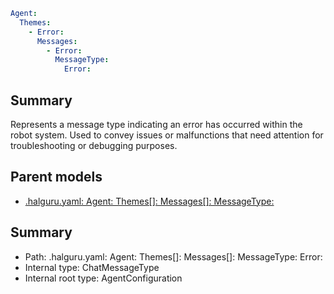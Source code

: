 <!--
title: Error
version: 1.0.0+62a79eb7c455dc244ea9db083fc0bfdac5d67dd0
generated: true
date: 2025-03-29T15:01:06Z
node: This file is generated by the command-line program: `halguru manual --generate-docs`
-->


```yaml
Agent:
  Themes:
    - Error:
      Messages:
        - Error:
          MessageType:
            Error:
```

## Summary

Represents a message type indicating an error has occurred within the robot system.
Used to convey issues or malfunctions that need attention for troubleshooting or debugging purposes.

## Parent models

* [.halguru.yaml: Agent: Themes[]: Messages[]: MessageType:]((halguru)-agent-themes-list-messages-list-messagetype.md)
## Summary

* Path: .halguru.yaml: Agent: Themes[]: Messages[]: MessageType: Error:
* Internal type: ChatMessageType
* Internal root type: AgentConfiguration
